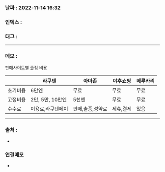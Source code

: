 ### 날짜 :  2022-11-14 16:32

### 인덱스 :

### 태그 :

----

### 메모 :

판매사이트별 출점 비용

|  | 라쿠텐 | 아마존 | 야후쇼핑 | 메루카리 |
|------|---|---|---|---|
|초기비용|6만엔|무료|무료|무료|
|고정비용|2만, 5만, 10만엔|5천엔|무료|무료|
|수수료|이용료,라쿠텐페이|판매,출품,성약료|제휴,결제|있음|





----
### 출처 :
-


### 연결메모
-








